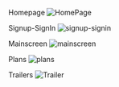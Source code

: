 Homepage
![HomePage](https://user-images.githubusercontent.com/71821348/132841490-fd5a5991-4a17-4644-b2a1-bf72378f6dcc.png)

Signup-SignIn
![signup-signin](https://user-images.githubusercontent.com/71821348/132841608-49b49a36-e6ad-40ca-989c-262cdee60a65.png)

Mainscreen
![mainscreen](https://user-images.githubusercontent.com/71821348/132841821-d22cd4d1-a7d1-4f9e-b777-c9ac3425ff90.png)

Plans
![plans](https://user-images.githubusercontent.com/71821348/132841897-b9a88e1a-d484-425a-8961-6683cecf04dc.png)

Trailers
![Trailer](https://user-images.githubusercontent.com/71821348/132842050-7b80aa0e-8108-4b58-abc8-d1d33a9d6e8a.png)
